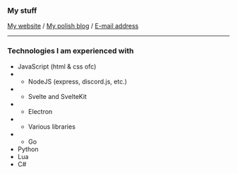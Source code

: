 ### My stuff
[My website](https://tzwel.xyz) /
[My polish blog](https://blog.tzwel.xyz) /
[E-mail address](mailto:tzwel@int.pl)

---

### Technologies I am experienced with
- JavaScript (html & css ofc)
- - NodeJS (express, discord.js, etc.)
- - Svelte and SvelteKit
- - Electron
- - Various libraries
- - Go
- Python
- Lua
- C#
